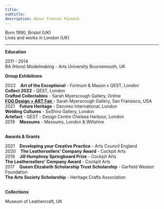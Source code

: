```yaml
---
title: 
subtitle: 
description: About Frances Pinnock
---
```

Born 1990, Bristol (UK)  
Lives and works in London (UK)     
<hr />  

**Education**  


2011 - 2014  
BA (Hons) Modelmaking - Arts University Bournemouth, UK
<br />



**Group Exhibitions** 

2022&nbsp;&nbsp;&nbsp; **Art of the Exceptional** - Fortnum & Mason x QEST, London  
                       **Collect 2022** - QEST, London  
                       **Crafted Collectables** - Sarah Myerscough Gallery, Online  
                       **[FOG Design + ART Fair ](https://www.sarahmyerscough.com/exhibitions/38-fog-design-art-2022/)** - Sarah Myerscough Gallery, San Fransisco, USA  
2021&nbsp;&nbsp;&nbsp; **Future Heritage** - Decorex International, London  
                       **Welding Cultures** - SoShiro Gallery, London  
                       **Artefact** - QEST - Design Centre Chelsea Harbour, London    
2019&nbsp;&nbsp;&nbsp; **Messums** - Messums, London & Wiltshire  
<br />


**Awards & Grants** 
  
2021&nbsp;&nbsp;&nbsp; **Developing your Creative Practice** - Arts Council England    
2020&nbsp;&nbsp;&nbsp; **The Leathersellers’ Company Award** - Cockpit Arts  
2019&nbsp;&nbsp;&nbsp; **Jill Humphrey Springboard Prize** - Cockpit Arts  
                       **The Leathersellers' Company Award** - Cockpit Arts   
2017&nbsp;&nbsp;&nbsp; **Queen Elizabeth Scholarship Trust Scholarship** - Garfield Weston Foundation  
                       **The Arts Society Scholarship** - Heritage Crafts Association   
<br />  


**Collections** 

Museum of Leathercraft, UK  
<br />







